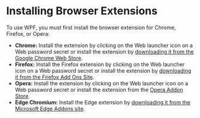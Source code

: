[title]: # (Installing Browser Extensions)
[tags]: # (WPF, browser extension)
[priority]: # (40)
# Installing Browser Extensions

To use WPF, you must first install the browser extension for Chrome, Firefox, or Opera:

- **Chrome:** Install the extension by clicking on the Web launcher icon on a Web password secret or install the extension by [downloading it from the Google Chrome Web Store](https://chrome.google.com/webstore/detail/secret-server-web-passwor/mfpddejbpnbjkjoaicfedaljnfeollkh?hl=en).
- **Firefox:** Install the Firefox extension by clicking on the Web launcher icon on a Web password secret or install the extension by [downloading it from the Firefox Add Ons Site](https://addons.mozilla.org/en-US/firefox/addon/thycotic-password-filler/).
- **Opera:** Install the extension by clicking on the Web launcher icon on a Web password secret or install the extension from the [Opera Addon Store](https://addons.opera.com/en/extensions/details/secret-server-web-password-filler/).
- **Edge Chromium:** Install the Edge extension by [downloading it from the Microsoft Edge Addons site](https://microsoftedge.microsoft.com/addons/detail/kjldmpkefedgljefehmmfifbhnjngmbh).
